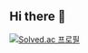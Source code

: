 ## Hi there 👋

[![Solved.ac
프로필](http://mazassumnida.wtf/api/v2/generate_badge?boj=goflwla92)](https://solved.ac/goflwla92)


<!--
**songdaehyun/songdaehyun** is a ✨ _special_ ✨ repository because its `README.md` (this file) appears on your GitHub profile.

Here are some ideas to get you started:

- 🔭 I’m currently working on ...
- 🌱 I’m currently learning ...
- 👯 I’m looking to collaborate on ...
- 🤔 I’m looking for help with ...
- 💬 Ask me about ...
- 📫 How to reach me: ...
- 😄 Pronouns: ...
- ⚡ Fun fact: ...
-->
